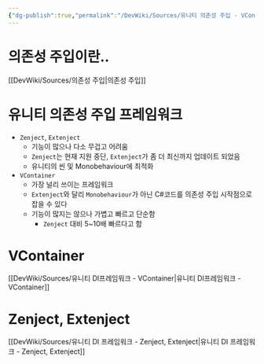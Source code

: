 ```yaml
---
{"dg-publish":true,"permalink":"/DevWiki/Sources/유니티 의존성 주입 - VContainer , Zenject, Extenject/","noteIcon":"","created":"2025-05-23T02:09:39.000+09:00","updated":"2025-07-19T22:58:36.000+09:00"}
---
```


# 의존성 주입이란..
[[DevWiki/Sources/의존성 주입\|의존성 주입]]

# 유니티 의존성 주입 프레임워크

- `Zenject`, `Extenject`
    - 기능이 많으나 다소 무겁고 어려움
    - `Zenject`는 현재 지원 중단, `Extenject`가 좀 더 최신까지 업데이트 되었음
    - 유니티의 씬 및 Monobehaviour에 최적화
- `VContainer`
    - 가장 널리 쓰이는 프레임워크
    - `Extenject`와 달리 `Monobehaviour`가 아닌 C#코드를 의존성 주입 시작점으로 잡을 수 있다
    - 기능이 많지는 않으나 가볍고 빠르고 단순함
        - `Zenject` 대비 5~10배 빠르다고 함

# VContainer
[[DevWiki/Sources/유니티 DI프레임워크 - VContainer\|유니티 DI프레임워크 - VContainer]]

# Zenject, Extenject
[[DevWiki/Sources/유니티 DI 프레임워크 - Zenject, Extenject\|유니티 DI 프레임워크 - Zenject, Extenject]]